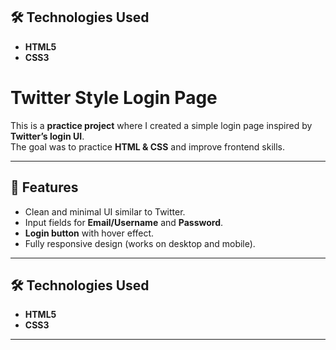 ## 🛠️ Technologies Used
- **HTML5**
- **CSS3**
# Twitter Style Login Page

This is a **practice project** where I created a simple login page inspired by **Twitter’s login UI**.  
The goal was to practice **HTML & CSS** and improve frontend skills.

---

## 🚀 Features
- Clean and minimal UI similar to Twitter.
- Input fields for **Email/Username** and **Password**.
- **Login button** with hover effect.
- Fully responsive design (works on desktop and mobile).

---

## 🛠️ Technologies Used
- **HTML5**
- **CSS3**

---

